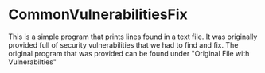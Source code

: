 # CommonVulnerabilitiesFix
This is a simple program that prints lines found in a text file.  It was originally provided full of security vulnerabilities that we had to find and fix.
The original program that was provided can be found under "Original File with Vulnerabilties"
